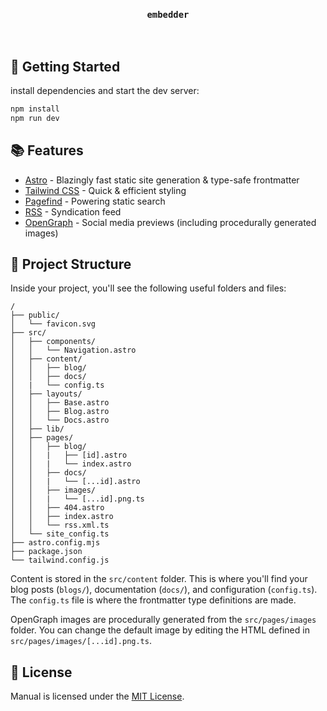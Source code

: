 <h3 align=center>
  <code>embedder</code>
</h3>

<br/>


## 🚀 Getting Started

install dependencies and start the dev server:

```bash
npm install
npm run dev
```

## 📚 Features

- [Astro](https://astro.build) - Blazingly fast static site generation & type-safe frontmatter
- [Tailwind CSS](https://tailwindcss.com) - Quick & efficient styling
- [Pagefind](https://pagefind.app) - Powering static search
- [RSS](https://en.wikipedia.org/wiki/RSS) - Syndication feed
- [OpenGraph](https://ogp.me) - Social media previews (including procedurally generated images)

## 📁 Project Structure

Inside your project, you'll see the following useful folders and files:

```
/
├── public/
│   └── favicon.svg
├── src/
│   ├── components/
│   │   └── Navigation.astro
│   ├── content/
│   │   ├── blog/
│   │   ├── docs/
│   |   └── config.ts
│   ├── layouts/
│   │   ├── Base.astro
│   │   ├── Blog.astro
│   │   └── Docs.astro
│   ├── lib/
│   ├── pages/
│   │   ├── blog/
│   │   |   ├── [id].astro
│   │   |   └── index.astro
│   │   ├── docs/
│   │   |   └── [...id].astro
│   │   ├── images/
│   │   |   └── [...id].png.ts
│   │   ├── 404.astro
│   │   ├── index.astro
│   │   └── rss.xml.ts
│   └── site_config.ts
├── astro.config.mjs
├── package.json
└── tailwind.config.js
```

Content is stored in the `src/content` folder. This is where you'll find your blog posts (`blogs/`), documentation (`docs/`), and configuration (`config.ts`). The `config.ts` file is where the frontmatter type definitions are made.

OpenGraph images are procedurally generated from the `src/pages/images` folder. You can change the default image by editing the HTML defined in `src/pages/images/[...id].png.ts`.

## 📝 License

Manual is licensed under the [MIT License](LICENSE).
